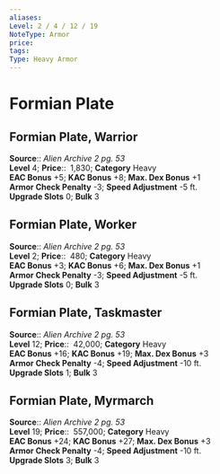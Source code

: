 ```yaml
---
aliases: 
Level: 2 / 4 / 12 / 19
NoteType: Armor
price: 
tags: 
Type: Heavy Armor
---
```


# Formian Plate

## Formian Plate, Warrior

**Source**:: _Alien Archive 2 pg. 53_  
**Level** 4;
**Price**::  1,830; **Category** Heavy  
**EAC Bonus** +5; **KAC Bonus** +8; **Max. Dex Bonus** +1  
**Armor Check Penalty** -3; **Speed Adjustment** -5 ft.  
**Upgrade Slots** 0; **Bulk** 3

## Formian Plate, Worker

**Source**:: _Alien Archive 2 pg. 53_  
**Level** 2;
**Price**::  480; **Category** Heavy  
**EAC Bonus** +3; **KAC Bonus** +6; **Max. Dex Bonus** +1  
**Armor Check Penalty** -3; **Speed Adjustment** -5 ft.  
**Upgrade Slots** 0; **Bulk** 3

## Formian Plate, Taskmaster

**Source**:: _Alien Archive 2 pg. 53_  
**Level** 12;
**Price**::  42,000; **Category** Heavy  
**EAC Bonus** +16; **KAC Bonus** +19; **Max. Dex Bonus** +3  
**Armor Check Penalty** -4; **Speed Adjustment** -10 ft.  
**Upgrade Slots** 1; **Bulk** 3

## Formian Plate, Myrmarch

**Source**:: _Alien Archive 2 pg. 53_  
**Level** 19;
**Price**::  557,000; **Category** Heavy  
**EAC Bonus** +24; **KAC Bonus** +27; **Max. Dex Bonus** +3  
**Armor Check Penalty** -4; **Speed Adjustment** -10 ft.  
**Upgrade Slots** 3; **Bulk** 3
